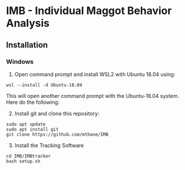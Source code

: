 # IMB - Individual Maggot Behavior Analysis

## Installation
### Windows

1. Open command prompt and install WSL2 with Ubuntu 18.04 using:
```
wsl --install -d Ubuntu-18.04
```
This will open another command prompt with the Ubuntu-18.04 system. Here do the following:

2. Install git and clone this repository:
```
sudo apt update
sudo apt install git
git clone https://github.com/mthane/IMB
```
3. Install the Tracking Software

```
cd IMB/IMBtracker
bash setup.sh
```
